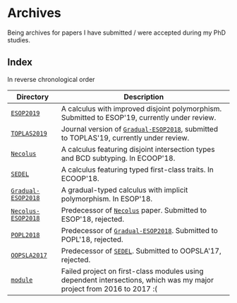 # Archives

Being archives for papers I have submitted  / were accepted during my PhD studies.


## Index


In reverse chronological order


| Directory                                | Description                                                                                                          |
|------------------------------------------|----------------------------------------------------------------------------------------------------------------------|
| [`ESOP2019`](./ESOP2019)                 | A calculus with improved disjoint polymorphism. Submitted to ESOP'19, currently under review.                        |
| [`TOPLAS2019`](./TOPLAS2019)             | Journal version of [`Gradual-ESOP2018`](./Gradual-ESOP2018), submitted to TOPLAS'19, currently under review.         |
| [`Necolus`](./Necolus)                   | A calculus featuring disjoint intersection types and BCD subtyping. In ECOOP'18.                                     |
| [`SEDEL`](./SEDEL)                       | A calculus featuring typed first-class traits. In ECOOP'18.                                                          |
| [`Gradual-ESOP2018`](./Gradual-ESOP2018) | A gradual-typed calculus with implicit polymorphism. In ESOP'18.                                                     |
| [`Necolus-ESOP2018`](./Necolus-ESOP2018) | Predecessor of [`Necolus`](./Necolus) paper. Submitted to ESOP'18, rejected.                                         |
| [`POPL2018`](./POPL2018)                 | Predecessor of [`Gradual-ESOP2018`](./Gradual-ESOP2018). Submitted to POPL'18, rejected.                             |
| [`OOPSLA2017`](./OOPSLA2017)             | Predecessor of [`SEDEL`](./SEDEL). Submitted to OOPSLA'17, rejected.                                                 |
| [`module`](./module)                     | Failed project on first-class modules using dependent intersections, which was my major project from 2016 to 2017 :( |

